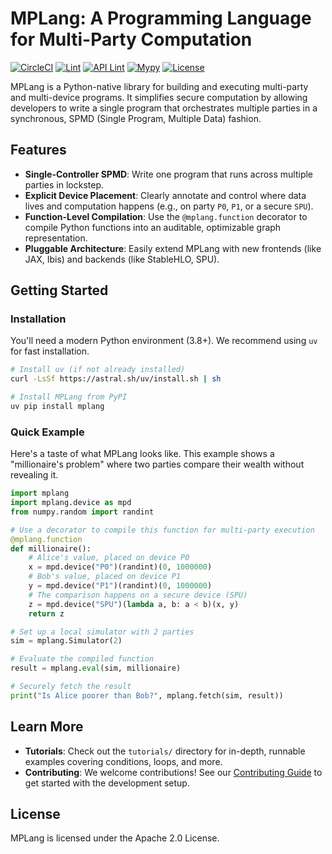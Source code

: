 # MPLang: A Programming Language for Multi-Party Computation

[![CircleCI](https://dl.circleci.com/status-badge/img/gh/secretflow/mplang/tree/main.svg?style=svg)](https://dl.circleci.com/status-badge/redirect/gh/secretflow/mplang/tree/main)
[![Lint](https://github.com/secretflow/mplang/actions/workflows/lint.yml/badge.svg)](https://github.com/secretflow/mplang/actions/workflows/lint.yml)
[![API Lint](https://github.com/secretflow/mplang/actions/workflows/api-lint.yml/badge.svg)](https://github.com/secretflow/mplang/actions/workflows/api-lint.yml)
[![Mypy](https://github.com/secretflow/mplang/actions/workflows/mypy.yml/badge.svg)](https://github.com/secretflow/mplang/actions/workflows/mypy.yml)
[![License](https://img.shields.io/badge/License-Apache%202.0-blue.svg)](https://opensource.org/licenses/Apache-2.0)

MPLang is a Python-native library for building and executing multi-party and multi-device programs.
It simplifies secure computation by allowing developers to write a single program that orchestrates
multiple parties in a synchronous, SPMD (Single Program, Multiple Data) fashion.

## Features

- **Single-Controller SPMD**: Write one program that runs across multiple parties in lockstep.
- **Explicit Device Placement**: Clearly annotate and control where data lives and computation happens (e.g., on party `P0`, `P1`, or a secure `SPU`).
- **Function-Level Compilation**: Use the `@mplang.function` decorator to compile Python functions into an auditable, optimizable graph representation.
- **Pluggable Architecture**: Easily extend MPLang with new frontends (like JAX, Ibis) and backends (like StableHLO, SPU).

## Getting Started

### Installation

You'll need a modern Python environment (3.8+). We recommend using `uv` for fast installation.

```bash
# Install uv (if not already installed)
curl -LsSf https://astral.sh/uv/install.sh | sh

# Install MPLang from PyPI
uv pip install mplang
```

### Quick Example

Here's a taste of what MPLang looks like. This example shows a "millionaire's problem" where two parties compare their wealth without revealing it.

```python
import mplang
import mplang.device as mpd
from numpy.random import randint

# Use a decorator to compile this function for multi-party execution
@mplang.function
def millionaire():
    # Alice's value, placed on device P0
    x = mpd.device("P0")(randint)(0, 1000000)
    # Bob's value, placed on device P1
    y = mpd.device("P1")(randint)(0, 1000000)
    # The comparison happens on a secure device (SPU)
    z = mpd.device("SPU")(lambda a, b: a < b)(x, y)
    return z

# Set up a local simulator with 2 parties
sim = mplang.Simulator(2)

# Evaluate the compiled function
result = mplang.eval(sim, millionaire)

# Securely fetch the result
print("Is Alice poorer than Bob?", mplang.fetch(sim, result))
```

## Learn More

- **Tutorials**: Check out the `tutorials/` directory for in-depth, runnable examples covering conditions, loops, and more.
- **Contributing**: We welcome contributions! See our [Contributing Guide](CONTRIBUTING.md) to get started with the development setup.

## License

MPLang is licensed under the Apache 2.0 License.
